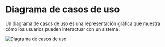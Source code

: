 # Diagrama de casos de uso 
Un diagrama de casos de uso es una representación gráfica que muestra cómo los usuarios pueden interactuar con un sistema. 


![Diagrama de casos de uso](https://github.com/user-attachments/assets/dcc35850-b57d-467b-b022-0d2ec4215215)

